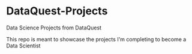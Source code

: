 # DataQuest-Projects
Data Science Projects from DataQuest

This repo is meant to showcase the projects I'm completing to become a Data Scientist
